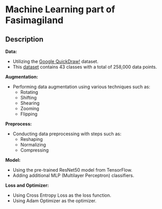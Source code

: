 # Machine Learning part of Fasimagiland

## Description

**Data:**
   - Utilizing the [Google QuickDraw!](https://console.cloud.google.com/storage/browser/quickdraw_dataset/sketchrnn?pageState=(%22StorageObjectListTable%22:(%22f%22:%22%255B%255D%22))&prefix=&forceOnObjectsSortingFiltering=false) dataset.
   - This [dataset](https://drive.google.com/drive/folders/1oQpS2LVKm1o1JNrXl10DW1ndwIbxf_kh?usp=sharing) contains 43 classes with a total of 258,000 data points.

**Augmentation:**
   - Performing data augmentation using various techniques such as:
     - Rotating
     - Shifting
     - Shearing
     - Zooming
     - Flipping

**Preprocess:**
   - Conducting data preprocessing with steps such as:
     - Reshaping
     - Normalizing
     - Compressing

**Model:**
   - Using the pre-trained ResNet50 model from TensorFlow.
   - Adding additional MLP (Multilayer Perceptron) classifiers.

**Loss and Optimizer:**
   - Using Cross Entropy Loss as the loss function.
   - Using Adam Optimizer as the optimizer.
